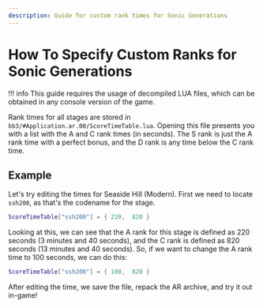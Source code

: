 ```yaml
---
description: Guide for custom rank times for Sonic Generations
---
```

# How To Specify Custom Ranks for Sonic Generations

!!! info
    This guide requires the usage of decompiled LUA files, which can be obtained in any console version of the game.

Rank times for all stages are stored in `bb3/#Application.ar.00/ScoreTimeTable.lua`. Opening this file presents you with a list with the A and C rank times (in seconds). The S rank is just the A rank time with a perfect bonus, and the D rank is any time below the C rank time.

## Example
Let's try editing the times for Seaside Hill (Modern). First we need to locate `ssh200`, as that's the codename for the stage.

```lua
ScoreTimeTable["ssh200"] = { 220,  820 }
```

Looking at this, we can see that the A rank for this stage is defined as 220 seconds (3 minutes and 40 seconds), and the C rank is defined as 820 seconds (13 minutes and 40 seconds). So, if we want to change the A rank time to 100 seconds, we can do this:

```lua
ScoreTimeTable["ssh200"] = { 100,  820 }
```

After editing the time, we save the file, repack the AR archive, and try it out in-game!